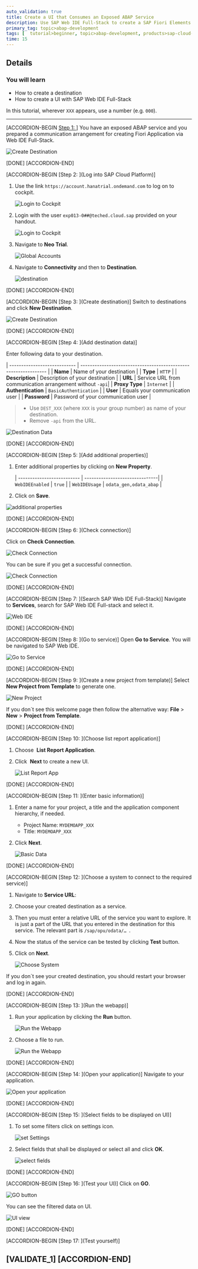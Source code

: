```yaml
---
auto_validation: true
title: Create a UI that Consumes an Exposed ABAP Service
description: Use SAP Web IDE Full-Stack to create a SAP Fiori Elements app on top of an OData service exposed in the SAP Cloud Platform ABAP Environment.
primary_tag: topic>abap-development
tags: [  tutorial>beginner, topic>abap-development, products>sap-cloud-platform ]
time: 15
---
```


## Details
### You will learn  
  - How to create a destination
  - How to create a UI with SAP Web IDE Full-Stack

In this tutorial, wherever `XXX` appears, use a number (e.g. `000`).

---

[ACCORDION-BEGIN [Step 1: ](Overview)]
You have an exposed ABAP service and you prepared a communication arrangement for creating Fiori Application via Web IDE Full-Stack.

![Create Destination](Picture23.png)

[DONE]
[ACCORDION-END]

[ACCORDION-BEGIN [Step 2: ](Log into SAP Cloud Platform)]
  1. Use the link `https://account.hanatrial.ondemand.com` to log on to cockpit.

      ![Login to Cockpit](Picture19.png)

  2. Login with the user `exp013-0##@teched.cloud.sap` provided on your handout.

      ![Login to Cockpit](Picture21.png)

  3. Navigate to **Neo Trial**.

      ![Global Accounts](Picture20.png)

  4. Navigate to **Connectivity** and then to **Destination**.

      ![destination](Picture22.png)

[DONE]
[ACCORDION-END]

[ACCORDION-BEGIN [Step 3: ](Create destination)]
Switch to destinations and click **New Destination**.

![Create Destination](Picture1.png)

[DONE]
[ACCORDION-END]

[ACCORDION-BEGIN [Step 4: ](Add destination data)]

Enter following data to your destination.

| ---------------------------- | --------------------------------------------------------------- |
|          **Name**            |                   Name of your destination                      |
|          **Type**            |                           `HTTP`                                |
|      **Description**         |               Description of your destination                   |
|           **URL**            |        Service URL from communication arrangement without `-api`|
|       **Proxy Type**         |                          `Internet`                             |
|     **Authentication**       |                   `BasicAuthentication`                         |
|    **User**                  |                 Equals your communication user                  |
| **Password**                 |              Password of your communication user                |

> - Use `DEST_XXX` (where `XXX` is your group number) as name of your destination.
> - Remove `-api` from the URL.

![Destination Data](Picture2.png)

[DONE]
[ACCORDION-END]

[ACCORDION-BEGIN [Step 5: ](Add additional properties)]
1. Enter additional properties by clicking on **New Property**.

    | -------------------------- | -------------------------------|
    |      `WebIDEEnabled`       |            `true`              |
    |       `WebIDEUsage`        |     `odata_gen,odata_abap`     |

2. Click on **Save**.

![additional properties](Picture3.png)


[DONE]
[ACCORDION-END]

[ACCORDION-BEGIN [Step 6: ](Check connection)]

Click on **Check Connection**.

![Check Connection](Picture4.png)

You can be sure if you get a successful connection.

![Check Connection](Picture5.png)

[DONE]
[ACCORDION-END]

[ACCORDION-BEGIN [Step 7: ](Search SAP Web IDE Full-Stack)]
Navigate to **Services**, search for SAP Web IDE Full-stack and select it.

![Web IDE](Picture6.png)

[DONE]
[ACCORDION-END]

[ACCORDION-BEGIN [Step 8: ](Go to service)]
Open **Go to Service**.
You will be navigated to SAP Web IDE.

![Go to Service](Picture7.png)

[DONE]
[ACCORDION-END]

[ACCORDION-BEGIN [Step 9: ](Create a new project from template)]
Select  **New Project from Template** to generate one.

![New Project](Picture8.png)

If you don´t see this welcome page then follow the alternative way: **File** > **New** > **Project from Template**.

[DONE]
[ACCORDION-END]

[ACCORDION-BEGIN [Step 10: ](Choose list report application)]
  1. Choose  **List Report Application**.

  2. Click  **Next** to create a new UI.

      ![List Report App](Picture9.png)

[DONE]
[ACCORDION-END]

[ACCORDION-BEGIN [Step 11: ](Enter basic information)]
  1. Enter a name for your project, a title and the application component hierarchy, if needed.
      - Project Name: `MYDEMOAPP_XXX`
      - Title: `MYDEMOAPP_XXX`

  2. Click **Next**.

      ![Basic Data](Picture10.png)

[DONE]
[ACCORDION-END]

[ACCORDION-BEGIN [Step 12: ](Choose a system to connect to the required service)]
  1. Navigate to **Service URL**:

  2. Choose your created destination as a service.

  3. Then you must enter a relative URL of the service you want to explore. It is just a part of the URL that you entered in the destination for this service. The relevant part is `/sap/opu/odata/… `.

  4. Now the status of the service can be tested by clicking **Test** button.

  5. Click on **Next**.

      ![Choose System](Picture11.png)

If you don´t see your created destination, you should restart your browser and log in again.

[DONE]
[ACCORDION-END]

[ACCORDION-BEGIN [Step 13: ](Run the webapp)]
  1. Run your application by clicking the **Run** button.

      ![Run the Webapp](Picture12.png)

  2. Choose a file to run.

      ![Run the Webapp](Picture13.png)

[DONE]
[ACCORDION-END]

[ACCORDION-BEGIN [Step 14: ](Open your application)]
Navigate to your application.

![Open your application](Picture14.png)

[DONE]
[ACCORDION-END]

[ACCORDION-BEGIN [Step 15: ](Select fields to be displayed on UI)]
  1. To set some filters click on settings icon.

      ![set Settings](Picture15.png)

  2. Select fields that shall be displayed or select all and click **OK**.

      ![select fields](Picture16.png)

[DONE]
[ACCORDION-END]

[ACCORDION-BEGIN [Step 16: ](Test your UI)]
Click on **GO**.

![GO button](Picture17.png)

You can see the filtered data on UI.

![UI view](Picture18.png)

[DONE]
[ACCORDION-END]

[ACCORDION-BEGIN [Step 17: ](Test yourself)]

[VALIDATE_1]
[ACCORDION-END]
---
